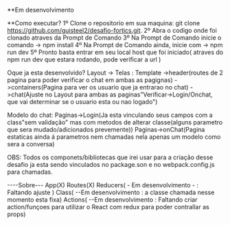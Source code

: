 **Em desenvolvimento

**Como executar?
1º Clone o repositorio em sua maquina: git clone https://github.com/guisteel2/desafio-fortics.git.
2º Abra o codigo onde foi clonado atraves da Prompt de Comando 
3º Na Prompt de Comando inicie o comando -> npm install
4º Na Prompt de Comando ainda, inicie com -> npm run dev
5º Pronto basta entrar em seu local host que foi iniciado( atraves do npm run dev que estara rodando, pode verificar a url )



Oque ja esta desenvolvido?
Layout -> Telas : Template  ->header(routes de 2 pagina para poder verificar o chat em ambas as pagignas)
                            ->containers(Pagina para ver os usuario que ja entrarao no chat)
                            ->chat(Ajuste no Layout para ambas as paginas"Verificar->Login/Onchat, que vai determinar se o usuario esta ou nao logado")


Modelo do chat: Paginas->Login(Ja esta vinculando seus campos com a class"sem validação" mas com metodos de alterar classe(alguns parametro que sera mudado/adicionados prevemente))
                Paginas->onChat(Pagina estaticas ainda á parametros nem chamadas nela apenas um modelo como sera a conversa)



OBS: Todos os componets/bibliotecas que irei usar para a criação desse desafio ja esta sendo vinculados no package.son e no webpack.config.js para chamadas.

----Sobre---
App(X)
Routes(X)
Reducers( - Em desenvolvimento - : Faltando ajuste )
Class( --Em desenvolvimento : a classe chamada nesse momento esta fixa)
Actions( --Em desenvolvimento : Faltando criar action/funçoes para utilizar o React com redux para poder contrallar as props) 



 
